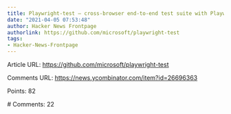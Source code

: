```yaml
---
title: Playwright-test – cross-browser end-to-end test suite with Playwright
date: "2021-04-05 07:53:48"
author: Hacker News Frontpage
authorlink: https://github.com/microsoft/playwright-test
tags:
- Hacker-News-Frontpage
---
```


<p>Article URL: <a href="https://github.com/microsoft/playwright-test">https://github.com/microsoft/playwright-test</a></p>
<p>Comments URL: <a href="https://news.ycombinator.com/item?id=26696363">https://news.ycombinator.com/item?id=26696363</a></p>
<p>Points: 82</p>
<p># Comments: 22</p>
